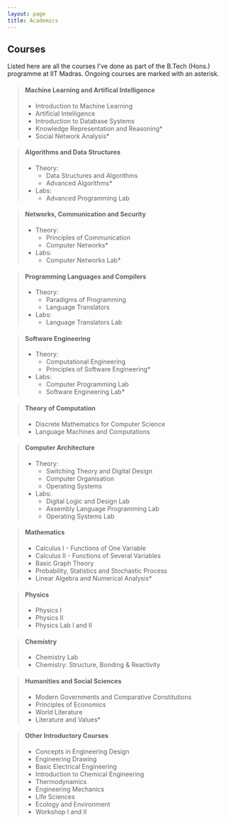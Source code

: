 ```yaml
---
layout: page
title: Academics
---
```


## Courses
Listed here are all the courses I've done as part of the B.Tech (Hons.) programme at IIT Madras. Ongoing courses are marked with an asterisk.  
  
  
> #### Machine Learning and Artifical Intelligence
> * Introduction to Machine Learning
> * Artificial Intelligence
> * Introduction to Database Systems
> * Knowledge Representation and Reasoning*
> * Social Network Analysis*

> #### Algorithms and Data Structures
> * Theory:
>     * Data Structures and Algorithms
>     * Advanced Algorithms*
> * Labs:
>     * Advanced Programming Lab

> #### Networks, Communication and Security
> * Theory:
>     * Principles of Communication
>     * Computer Networks*
> * Labs:
>     * Computer Networks Lab*

> #### Programming Languages and Compilers
> * Theory:
>     * Paradigms of Programming
>     * Language Translators
> * Labs:
>     * Language Translators Lab

> #### Software Engineering
> * Theory:
>     * Computational Engineering
>     * Principles of Software Engineering*
> * Labs:
>     * Computer Programming Lab
>     * Software Engineering Lab*

> #### Theory of Computation
> * Discrete Mathematics for Computer Science
> * Language Machines and Computations

> #### Computer Architecture
> * Theory:
>     * Switching Theory and Digital Design
>     * Computer Organisation
>     * Operating Systems
> * Labs:
>     * Digital Logic and Design Lab
>     * Assembly Language Programming Lab
>     * Operating Systems Lab

> #### Mathematics
> * Calculus I - Functions of One Variable
> * Calculus II - Functions of Several Variables
> * Basic Graph Theory
> * Probability, Statistics and Stochastic Process
> * Linear Algebra and Numerical Analysis*

> #### Physics
> * Physics I
> * Physics II
> * Physics Lab I and II

> #### Chemistry
> * Chemistry Lab
> * Chemistry: Structure, Bonding & Reactivity

> #### Humanities and Social Sciences
> * Modern Governments and Comparative Constitutions
> * Principles of Economics
> * World Literature
> * Literature and Values*

> #### Other Introductory Courses
> * Concepts in Engineering Design
> * Engineering Drawing
> * Basic Electrical Engineering
> * Introduction to Chemical Engineering
> * Thermodynamics
> * Engineering Mechanics
> * Life Sciences
> * Ecology and Environment
> * Workshop I and II
